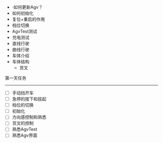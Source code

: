 - ·如何更新Agv？
- 如何初始化
- 复位+重启的作用
- 档位切换
- AgvTest测试
- 充电测试
- 直线行驶
- 曲线行驶
- 车体介绍
- 车体结构
  - 货叉

第一天任务

---

- [ ] 手动挡开车
- [ ] 急停的按下和拔起
- [ ] 档位的切换
- [ ] 初始化
- [ ] 方向感控制和熟悉
- [ ] 货叉的控制
- [ ] 熟悉AgvTest
- [ ] 熟悉Agv界面